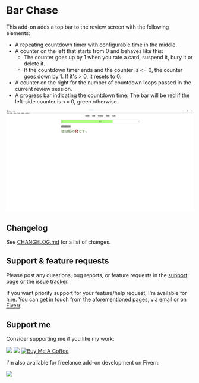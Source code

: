 # Bar Chase

This add-on adds a top bar to the review screen with the following elements:

-   A repeating countdown timer with configurable time in the middle.
-   A counter on the left that starts from 0 and behaves like this:
    -   The counter goes up by 1 when you rate a card, suspend it, bury it or delete it.
    -   If the countdown timer ends and the counter is <= 0, the counter goes down by 1. If it's > 0, it resets to 0.
-   A counter on the right for the number of countdown loops passed in the current review session.
-   A progress bar indicating the countdown time. The bar will be red if the left-side counter is <= 0, green otherwise.

![screenshot](images/shot1.png)

## Changelog

See [CHANGELOG.md](CHANGELOG.md) for a list of changes.

## Support & feature requests

Please post any questions, bug reports, or feature requests in the [support page](https://forums.ankiweb.net/c/add-ons/11) or the [issue tracker](https://github.com/abdnh/anki-addon-template/issues).

If you want priority support for your feature/help request, I'm available for hire.
You can get in touch from the aforementioned pages, via [email](mailto:abdo@abdnh.net) or on [Fiverr](https://www.fiverr.com/abd_nh).

## Support me

Consider supporting me if you like my work:

<a href="https://github.com/sponsors/abdnh"><img height='36' src="https://i.imgur.com/dAgtzcC.png"></a>
<a href="https://www.patreon.com/abdnh"><img height='36' src="https://i.imgur.com/mZBGpZ1.png"></a>
<a href="https://www.buymeacoffee.com/abdnh" target="_blank"><img src="https://cdn.buymeacoffee.com/buttons/v2/default-blue.png" alt="Buy Me A Coffee" style="height: 36px" ></a>

I'm also available for freelance add-on development on Fiverr:

<a href="https://www.fiverr.com/abd_nh/develop-an-anki-addon"><img height='36' src="https://i.imgur.com/0meG4dk.png"></a>
